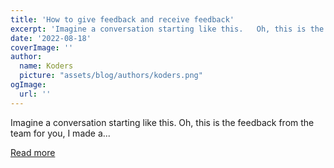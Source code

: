 ```yaml
---
title: 'How to give feedback and receive feedback'
excerpt: 'Imagine a conversation starting like this.   Oh, this is the feedback from the team for you, I made a...'
date: '2022-08-18'
coverImage: ''
author:
  name: Koders
  picture: "assets/blog/authors/koders.png"
ogImage:
  url: ''
---
```


Imagine a conversation starting like this.   Oh, this is the feedback from the team for you, I made a...

[Read more](https://dev.to/timhub/how-to-give-feedback-and-receive-feedback-3g27)
